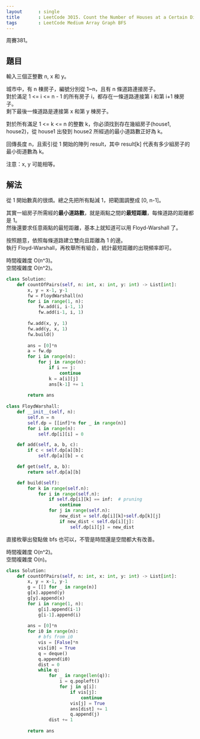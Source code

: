 ```yaml
---
layout      : single
title       : LeetCode 3015. Count the Number of Houses at a Certain Distance I
tags        : LeetCode Medium Array Graph BFS
---
```

周賽381。

## 題目

輸入三個正整數 n, x 和 y。  

城市中，有 n 棟房子，編號分別從 1\~n，且有 n 條道路連接房子。  
對於滿足 1 <= i <= n - 1 的所有房子 i，都存在一條道路連接第 i 和第 i+1 棟房子。  
剩下最後一條道路是連接第 x 和第 y 棟房子。  

對於所有滿足 1 <= k <= n 的整數 k，你必須找到存在幾組房子(house1, house2)，從 house1 出發到 house2 所經過的最小道路數正好為 k。  

回傳長度 n，且索引從 1 開始的陣列 result，其中 result[k] 代表有多少組房子的最小街道數為 k。  

注意：x, y 可能相等。  

## 解法

從 1 開始數真的很煩。總之先把所有點減 1，把範圍調整成 [0, n-1]。  

其實一組房子所需經的**最小道路數**，就是兩點之間的**最短距離**，每條道路的距離都是 1。  
然後還要求任意兩點的最短距離，基本上就知道可以用 Floyd-Warshall 了。  

按照題意，依照每條道路建立雙向且距離為 1 的邊。  
執行 Floyd-Warshall，再枚舉所有組合，統計最短距離的出現頻率即可。  

時間複雜度 O(n^3)。  
空間複雜度 O(n^2)。  

```python
class Solution:
    def countOfPairs(self, n: int, x: int, y: int) -> List[int]:
        x, y = x-1, y-1
        fw = FloydWarshall(n)
        for i in range(1, n):
            fw.add(i, i-1, 1)
            fw.add(i-1, i, 1)
            
        fw.add(x, y, 1)
        fw.add(y, x, 1)
        fw.build()
       
        ans = [0]*n
        a = fw.dp
        for i in range(n):
            for j in range(n):
                if i == j:
                    continue
                k = a[i][j]
                ans[k-1] += 1
                
        return ans
        
class FloydWarshall:
    def __init__(self, n):
        self.n = n
        self.dp = [[inf]*n for _ in range(n)]
        for i in range(n):
            self.dp[i][i] = 0

    def add(self, a, b, c):
        if c < self.dp[a][b]:
            self.dp[a][b] = c

    def get(self, a, b):
        return self.dp[a][b]

    def build(self):
        for k in range(self.n):
            for i in range(self.n):
                if self.dp[i][k] == inf:  # pruning
                    continue
                for j in range(self.n):
                    new_dist = self.dp[i][k]+self.dp[k][j]
                    if new_dist < self.dp[i][j]:
                        self.dp[i][j] = new_dist
```

直接枚舉出發點做 bfs 也可以，不管是時間還是空間都大有改善。  

時間複雜度 O(n^2)。  
空間複雜度 O(n)。  

```python
class Solution:
    def countOfPairs(self, n: int, x: int, y: int) -> List[int]:
        x, y = x-1, y-1
        g = [[] for _ in range(n)]
        g[x].append(y)
        g[y].append(x)
        for i in range(1, n):
            g[i].append(i-1)
            g[i-1].append(i)
         
        ans = [0]*n
        for i0 in range(n):
            # bfs from i0
            vis = [False]*n
            vis[i0] = True
            q = deque()
            q.append(i0)
            dist = 0
            while q:
                for _ in range(len(q)):
                    i = q.popleft()
                    for j in g[i]:
                        if vis[j]:
                            continue
                        vis[j] = True
                        ans[dist] += 1
                        q.append(j)
                dist += 1
            
        return ans
```
